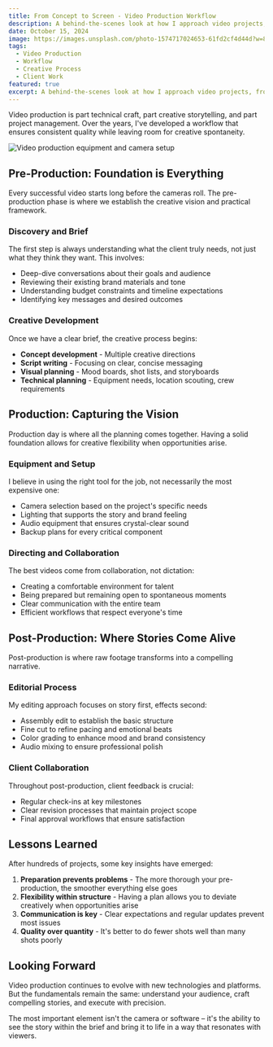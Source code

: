 ```yaml
---
title: From Concept to Screen - Video Production Workflow
description: A behind-the-scenes look at how I approach video projects, from initial client brief to final delivery and creative decisions.
date: October 15, 2024
image: https://images.unsplash.com/photo-1574717024653-61fd2cf4d44d?w=800&h=600&fit=crop&crop=center
tags:
  - Video Production
  - Workflow
  - Creative Process
  - Client Work
featured: true
excerpt: A behind-the-scenes look at how I approach video projects, from initial client brief to final delivery and creative decisions.
---
```


Video production is part technical craft, part creative storytelling, and part project management. Over the years, I've developed a workflow that ensures consistent quality while leaving room for creative spontaneity.

![Video production equipment and camera setup](https://images.unsplash.com/photo-1492691527719-9d1e07e534b4?w=800&h=400&fit=crop&crop=center)

## Pre-Production: Foundation is Everything

Every successful video starts long before the cameras roll. The pre-production phase is where we establish the creative vision and practical framework.

### Discovery and Brief

The first step is always understanding what the client truly needs, not just what they think they want. This involves:

- Deep-dive conversations about their goals and audience
- Reviewing their existing brand materials and tone
- Understanding budget constraints and timeline expectations
- Identifying key messages and desired outcomes

### Creative Development

Once we have a clear brief, the creative process begins:

- **Concept development** - Multiple creative directions
- **Script writing** - Focusing on clear, concise messaging
- **Visual planning** - Mood boards, shot lists, and storyboards
- **Technical planning** - Equipment needs, location scouting, crew requirements

## Production: Capturing the Vision

Production day is where all the planning comes together. Having a solid foundation allows for creative flexibility when opportunities arise.

### Equipment and Setup

I believe in using the right tool for the job, not necessarily the most expensive one:

- Camera selection based on the project's specific needs
- Lighting that supports the story and brand feeling
- Audio equipment that ensures crystal-clear sound
- Backup plans for every critical component

### Directing and Collaboration

The best videos come from collaboration, not dictation:

- Creating a comfortable environment for talent
- Being prepared but remaining open to spontaneous moments
- Clear communication with the entire team
- Efficient workflows that respect everyone's time

## Post-Production: Where Stories Come Alive

Post-production is where raw footage transforms into a compelling narrative.

### Editorial Process

My editing approach focuses on story first, effects second:

- Assembly edit to establish the basic structure
- Fine cut to refine pacing and emotional beats
- Color grading to enhance mood and brand consistency
- Audio mixing to ensure professional polish

### Client Collaboration

Throughout post-production, client feedback is crucial:

- Regular check-ins at key milestones
- Clear revision processes that maintain project scope
- Final approval workflows that ensure satisfaction

## Lessons Learned

After hundreds of projects, some key insights have emerged:

1. **Preparation prevents problems** - The more thorough your pre-production, the smoother everything else goes
2. **Flexibility within structure** - Having a plan allows you to deviate creatively when opportunities arise
3. **Communication is key** - Clear expectations and regular updates prevent most issues
4. **Quality over quantity** - It's better to do fewer shots well than many shots poorly

## Looking Forward

Video production continues to evolve with new technologies and platforms. But the fundamentals remain the same: understand your audience, craft compelling stories, and execute with precision.

The most important element isn't the camera or software – it's the ability to see the story within the brief and bring it to life in a way that resonates with viewers.